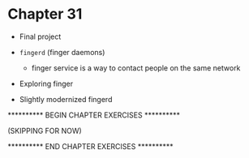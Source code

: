 # Chapter 31

- Final project

- `fingerd` (finger daemons)
    - finger service is a way to contact people on the same network

- Exploring finger

- Slightly modernized fingerd

********** BEGIN CHAPTER EXERCISES **********

(SKIPPING FOR NOW)

********** END CHAPTER EXERCISES **********
